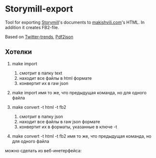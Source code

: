 Storymill-export
================

Tool for exporting [Storymill](https://www.marinersoftware.com/products/storymill/)'s documents to [makishvili.com](http://makishvili.com)'s HTML. In addition it creates FB2-file.

Based on [Twitter-trends](github.com/dfilatov/twitter-trends), [Pdf2json](https://github.com/modesty/pdf2json)


Хотелки
-------

1. make import
    1. смотрит в папку text
    2. находит все файлы в html формате
    3. конвертит их в raw json

2. make import имя
    то же, что предыдущая команда, но для одного файла

3. make convert -t html -t fb2
    1. смотрит в папку json
    2. находит все файлы в raw json формате
    3. конвертит их в форматы, указанные в ключе -t

4. make convert -t html -t fb2 имя
    то же, что предыдущая команда, но для одного файла

можно сделать из веб-инетерфейса:
